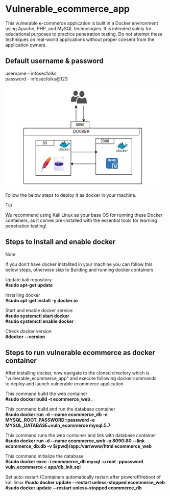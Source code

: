 # Vulnerable_ecommerce_app
This vulnerable e-commerce application is built in a Docker environment using Apache, PHP, and MySQL technologies. It is intended solely for educational purposes to practice penetration testing. Do not attempt these techniques on real-world applications without proper consent from the application owners.

Default username & password 
----------------------------
username - infosecfolks <br>
password - infosecfolks@123

![Architecture](vulnerable%20ecommerce%20architecture.jpg)

Follow the below steps to deploy it as docker in your machine.

> [!TIP]
> We recommend using Kali Linux as your base OS for running these Docker containers, as it comes pre-installed with the essential tools for learning penetration testing! 

## Steps to Install and enable docker

> [!NOTE]
> If you don't have docker installted in your machine you can follow this below steps, otherwise skip to Building and running docker containers

Update kali repository <br> 
**#sudo apt-get update**

Installing docker <br> 
**#sudo apt-get install -y docker.io**

Start and enable docker service<br> 
**#sudo systemctl start docker <br> 
#sudo systemctl enable docker**

Check docker version <br> 
**#docker --version**

## Steps to run vulnerable ecommerce as docker container 

After installing docker, now navigate to the cloned directory which is "vulnerable_ecommerce_app" and execute following docker commands <br> 
to deploy and launch vulnerable ecommerce application

This command build the web container <br> 
**#sudo docker build -t ecommerce_web .**

This command build and run the database container <br> 
**#sudo docker run -d --name ecommerce_db -e MYSQL_ROOT_PASSWORD=password -e MYSQL_DATABASE=vuln_ecommerce mysql:5.7**

This command runs the web container and link with database container <br> 
**#sudo docker run -d --name ecommerce_web -p 8090:80 --link ecommerce_db:db -v $(pwd)/app:/var/www/html ecommerce_web**

This command initialize the database <br> 
**#sudo docker exec -i ecommerce_db mysql -u root -ppassword vuln_ecommerce < app/db_init.sql**

Set auto-restart (Containers automatically restart after poweroff/reboot of kali linux
**#sudo docker update --restart unless-stopped ecommerce_web** <br>
**#sudo docker update --restart unless-stopped ecommerce_db**



